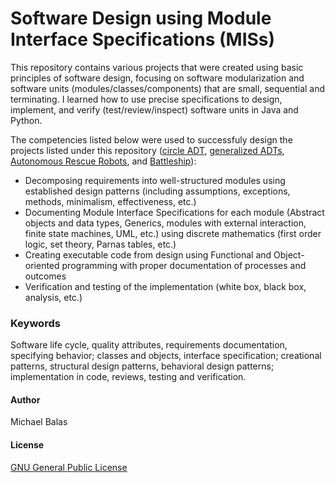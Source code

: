 # Software Design using Module Interface Specifications (MISs)
This repository contains various projects that were created using basic principles of software design, focusing on software modularization and software units (modules/classes/components) that are small, sequential and terminating. I learned how to use precise specifications to design, implement, and verify (test/review/inspect) software units in Java and Python.

The competencies listed below were used to successfuly design the projects listed under this repository ([circle ADT](Circle_ADT/), [generalized ADTs](Generalized_ADT/), [Autonomous Rescue Robots](Autonomous_Rescue_Robot/), and [Battleship](Battleship/)):
- Decomposing requirements into well-structured modules using established design patterns (including assumptions, exceptions, methods, minimalism, effectiveness, etc.)
- Documenting Module Interface Specifications for each module (Abstract objects and data types, Generics, modules with external interaction, finite state machines, UML, etc.) using discrete mathematics (first order logic, set theory, Parnas tables, etc.)
- Creating executable code from design using Functional and Object-oriented programming with proper documentation of processes and outcomes
- Verification and testing of the implementation (white box, black box, analysis, etc.) 
### Keywords
Software life cycle, quality attributes, requirements documentation, specifying behavior; classes and objects, interface specification; creational patterns, structural design patterns, behavioral design patterns; implementation in code, reviews, testing and verification.

#### Author
Michael Balas

#### License
[GNU General Public License](LICENSE)


